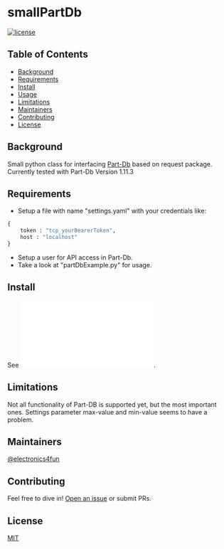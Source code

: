 # smallPartDb
[![license](https://img.shields.io/github/license/:user/:repo.svg)](LICENSE)

## Table of Contents
- [Background](#background)
- [Requirements](#requirements)
- [Install](#install)
- [Usage](#usage)
- [Limitations](#note)
- [Maintainers](#maintainers)
- [Contributing](#contributing)
- [License](#license)

## Background
Small python class for interfacing [Part-Db](https://github.com/Part-DB/Part-DB-server) based on request package.
Currently tested with Part-Db Version 1.11.3

## Requirements
* Setup a file with name "settings.yaml" with your credentials like:
```python
{
    token : "tcp_yourBearerToken",
    host : "localhost"
}
```
* Setup a user for API access in Part-Db.
* Take a look at "partDbExample.py" for usage.

## Install
See ![requirements.txt](/requirements.txt).

## Limitations
Not all functionality of Part-DB is supported yet, but the most important ones.
Settings parameter max-value and min-value seems to have a problem.

## Maintainers
[@electronics4fun](https://github.com/electronics4fun)


## Contributing
Feel free to dive in! [Open an issue](https://github.com/electronics4fun/smallPartDb/issues/new) or submit PRs.


## License
[MIT](LICENSE)
